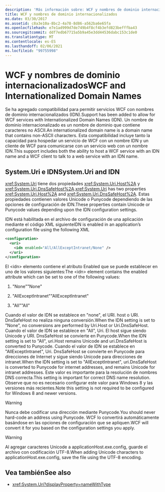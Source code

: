 ```yaml
---
description: 'Más información sobre: WCF y nombres de dominio internacionalizados'
title: WCF y nombres de dominio internacionalizados
ms.date: 03/30/2017
ms.assetid: c8a3e10a-8bc2-4a78-8d86-a562ba6e65fa
ms.openlocfilehash: e7e1ad999d7de749b4f8cf4b3efd823befffba43
ms.sourcegitcommit: ddf7edb67715a5b9a45e3dd44536dabc153c1de0
ms.translationtype: MT
ms.contentlocale: es-ES
ms.lasthandoff: 02/06/2021
ms.locfileid: "99755998"
---
```

# <a name="wcf-and-internationalized-domain-names"></a><span data-ttu-id="4662b-103">WCF y nombres de dominio internacionalizados</span><span class="sxs-lookup"><span data-stu-id="4662b-103">WCF and Internationalized Domain Names</span></span>

<span data-ttu-id="4662b-104">Se ha agregado compatibilidad para permitir servicios WCF con nombres de dominio internacionalizados (IDN).</span><span class="sxs-lookup"><span data-stu-id="4662b-104">Support has been added to allow for WCF services with Internationalized Domain Names (IDN).</span></span> <span data-ttu-id="4662b-105">Un nombre de dominio internacionalizado es un nombre de dominio que contiene caracteres no ASCII.</span><span class="sxs-lookup"><span data-stu-id="4662b-105">An internationalized domain name is a domain name that contains non-ASCII characters.</span></span> <span data-ttu-id="4662b-106">Esta compatibilidad incluye tanto la capacidad para hospedar un servicio de WCF con un nombre IDN y un cliente de WCF para comunicarse con un servicio web con un nombre IDN.</span><span class="sxs-lookup"><span data-stu-id="4662b-106">This support includes both the ability to host a WCF service with an IDN name and a WCF client to talk to a web service with an IDN name.</span></span>  
  
## <a name="systemuri-and-idn"></a><span data-ttu-id="4662b-107">System.Uri e IDN</span><span class="sxs-lookup"><span data-stu-id="4662b-107">System.Uri and IDN</span></span>  

 <span data-ttu-id="4662b-108"><xref:System.Uri> tiene dos propiedades <xref:System.Uri.Host%2A> y <xref:System.Uri.DnsSafeHost%2A>.</span><span class="sxs-lookup"><span data-stu-id="4662b-108"><xref:System.Uri> has two properties <xref:System.Uri.Host%2A> and <xref:System.Uri.DnsSafeHost%2A>.</span></span> <span data-ttu-id="4662b-109">Estas propiedades contienen valores Unicode o Punycode dependiendo de las opciones de configuración de IDN.</span><span class="sxs-lookup"><span data-stu-id="4662b-109">These properties contain Unicode or Punycode values depending upon the IDN configuration settings.</span></span>  
  
 <span data-ttu-id="4662b-110">IDN está habilitada en el archivo de configuración de una aplicación mediante el código XML siguiente</span><span class="sxs-lookup"><span data-stu-id="4662b-110">IDN is enabled in an application’s configuration file using the following XML</span></span>  
  
```xml  
<configuration>  
  <uri>  
    <idn enabled="All/AllExceptIntranet/None" />  
  </uri>  
</configuration>  
```  
  
 <span data-ttu-id="4662b-111">El \<idn> elemento contiene el atributo Enabled que se puede establecer en uno de los valores siguientes:</span><span class="sxs-lookup"><span data-stu-id="4662b-111">The \<idn> element contains the enabled attribute which can be set to one of the following values:</span></span>  
  
1. <span data-ttu-id="4662b-112">"None"</span><span class="sxs-lookup"><span data-stu-id="4662b-112">"None"</span></span>  
  
2. <span data-ttu-id="4662b-113">"AllExceptIntranet"</span><span class="sxs-lookup"><span data-stu-id="4662b-113">"AllExceptIntranet"</span></span>  
  
3. <span data-ttu-id="4662b-114">"All"</span><span class="sxs-lookup"><span data-stu-id="4662b-114">"All"</span></span>  
  
 <span data-ttu-id="4662b-115">Cuando el valor de IDN se establece en "none", el URI. host o URI. DnsSafeHost no realiza ninguna conversión.</span><span class="sxs-lookup"><span data-stu-id="4662b-115">When the IDN setting is set to "None", no conversions are performed by Uri.Host or Uri.DnsSafeHost.</span></span> <span data-ttu-id="4662b-116">Cuando el valor de IDN se establece en "All", Uri. El host sigue siendo Unicode y URI. DnsSafeHost se convierte en Punycode.</span><span class="sxs-lookup"><span data-stu-id="4662b-116">When the IDN setting is set to "All", uri.Host remains Unicode and uri.DnsSafeHost is converted to Punycode.</span></span> <span data-ttu-id="4662b-117">Cuando el valor de IDN se establece en "AllExceptIntranet", Uri. DnsSafeHost se convierte en Punycode para direcciones de Internet y sigue siendo Unicode para direcciones de intranet.</span><span class="sxs-lookup"><span data-stu-id="4662b-117">When the IDN setting is set to "AllExceptIntranet", uri.DnsSafeHost is converted to Punycode for internet addresses, and remains Unicode for intranet addresses.</span></span> <span data-ttu-id="4662b-118">Este valor es importante para la resolución de nombres DNS correcta.</span><span class="sxs-lookup"><span data-stu-id="4662b-118">This setting is important for correct DNS name resolution.</span></span> <span data-ttu-id="4662b-119">Observe que no es necesario configurar este valor para Windows 8 y las versiones más recientes.</span><span class="sxs-lookup"><span data-stu-id="4662b-119">Note this setting is not required to be configured for Windows 8 and newer versions.</span></span>  
  
> [!WARNING]
> <span data-ttu-id="4662b-120">Nunca debe codificar una dirección mediante Punycode.</span><span class="sxs-lookup"><span data-stu-id="4662b-120">You should never hard-code an address using Punycode.</span></span> <span data-ttu-id="4662b-121">WCF lo convertirá automáticamente basándose en las opciones de configuración que se apliquen.</span><span class="sxs-lookup"><span data-stu-id="4662b-121">WCF will convert it for you based on the configuration settings you apply.</span></span>  
  
> [!WARNING]
> <span data-ttu-id="4662b-122">Al agregar caracteres Unicode a applicationHost.exe.config, guarde el archivo con codificación UTF-8.</span><span class="sxs-lookup"><span data-stu-id="4662b-122">When adding Unicode characters to applicationHost.exe.config, save the file using the UTF-8 encoding.</span></span>  
  
## <a name="see-also"></a><span data-ttu-id="4662b-123">Vea también</span><span class="sxs-lookup"><span data-stu-id="4662b-123">See also</span></span>

- <xref:System.Uri?displayProperty=nameWithType>
